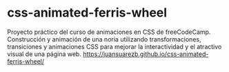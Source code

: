 # css-animated-ferris-wheel
Proyecto práctico del curso de animaciones en CSS de freeCodeCamp. Construcción y animación de una noria utilizando transformaciones, transiciones y animaciones CSS para mejorar la interactividad y el atractivo visual de una página web.
https://juansuarezb.github.io/css-animated-ferris-wheel/
